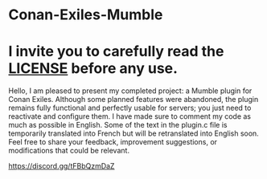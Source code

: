 # Conan-Exiles-Mumble

# I invite you to carefully read the [LICENSE](LICENSE) before any use.

Hello,
I am pleased to present my completed project: a Mumble plugin for Conan Exiles. Although some planned features were abandoned, the plugin remains fully functional and perfectly usable for servers; you just need to reactivate and configure them. I have made sure to comment my code as much as possible in English. Some of the text in the plugin.c file is temporarily translated into French but will be retranslated into English soon. Feel free to share your feedback, improvement suggestions, or modifications that could be relevant.

https://discord.gg/tFBbQzmDaZ
